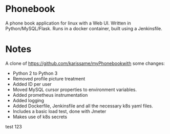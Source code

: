# Phonebook
A phone book application for linux with a Web UI. Written in Python/MySQL/Flask. 
Runs in a docker container, built using a Jenkinsfile. 

# Notes
A clone of https://github.com/karissame/myPhonebookwith some changes:
 - Python 2 to Python 3
 - Removed profile picture treatment
 - Added ID per user
 - Moved MySQL cursor properties to environment variables.
 - Added prometheus instrumentation
 - Added logging
 - Added Dockerfile, Jenkinsfile and all the necessary k8s yaml files.  
 - Includes a basic load test, done with Jmeter
 - Makes use of k8s secrets

test 123